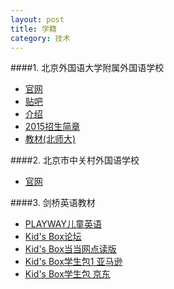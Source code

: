 ```yaml
---
layout: post
title: 学籍
category: 技术
---
```


####1. 北京外国语大学附属外国语学校

* [官网](http://www.bwfx.com.cn/ "school")
* [贴吧](http://tieba.baidu.com/f?kw=%B1%B1%CD%E2%B8%BD%CA%F4%CD%E2%B9%FA%D3%EF%D1%A7%D0%A3&fr=ala0&tpl=5 "school")
* [介绍](http://bj.aoshu.com/e/20131230/52c112c40cbdc_3.shtml "school")
* [2015招生简章](http://bbs.xschu.com/thread-255603-1-1.html "school")
* [教材(北师大)](http://gbjc.bnup.com/ "school")

####2. 北京市中关村外国语学校

* [官网](http://www.zgcschool.cn/beijinggaozhong/ "school")

####3. 剑桥英语教材

* [PLAYWAY儿童英语](http://baike.baidu.com/link?url=rz_zxPTH56rUDm7W4byyDMrf5FWS21H7zX02mM6ihwOzMs8tvfTkbXQ-XFnvEaE5bmVjkEg__Rajiy1XIVtCQq "Markdown")
* [Kid's Box论坛](http://www.ebama.net/thread-74942-1-1.html "Markdown")
* [Kid's Box当当网点读版](http://product.dangdang.com/1112819221.html "Markdown")
* [Kid's Box学生包1 亚马逊](http://www.amazon.cn/Kid-s-Box1%E5%89%91%E6%A1%A5%E5%9B%BD%E9%99%85%E5%B0%91%E5%84%BF%E8%8B%B1%E8%AF%AD1%E7%BA%A7-%E5%AD%A6%E7%94%9F%E5%8C%85-Caroline-Nixion-%E8%8B%B1-Michael-Tomlinson-%E8%8B%B1-with-Karen-Elliott-%E6%BE%B3/dp/B007SUPKX2/ref=sr_1_1?ie=UTF8&qid=1447659431&sr=8-1&keywords=kidsbox+%E5%AD%A6%E7%94%9F%E5%8C%851 "Markdown")
* [Kid's Box学生包 京东](http://search.jd.com/Search?keyword=%E5%A4%96%E7%A0%94%E7%A4%BE%20KidsBox&enc=utf-8&suggest=1.rem.1&wq=%E5%A4%96%E7%A0%94%E7%A4%BE%20KidsBox&pvid=rjbum1hi.wkyz76#keyword=%E5%A4%96%E7%A0%94%E7%A4%BE%20KidsBox&enc=utf-8&qrst=1&rt=1&stop=1&vt=2&ev=publishers_%E5%A4%96%E8%AF%AD%E6%95%99%E5%AD%A6%E4%B8%8E%E7%A0%94%E7%A9%B6%E5%87%BA%E7%89%88%E7%A4%BE%40&psort=3&click=0 "Markdown")

